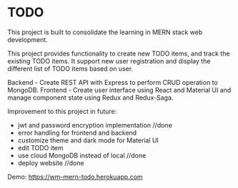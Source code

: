 # TODO

This project is built to consolidate the learning in MERN stack web development.

This project provides functionality to create new TODO items, and track the existing TODO items.
It support new user registration and display the different list of TODO items based on user.

Backend - Create REST API with Express to perform CRUD operation to MongoDB.
Frontend - Create user interface using React and Material UI and manage component state using Redux and Redux-Saga.

Improvement to this project in future:

- jwt and password encryption implementation //done
- error handling for frontend and backend
- customize theme and dark mode for Material UI
- edit TODO item
- use cloud MongoDB instead of local //done
- deploy website //done

Demo: https://wm-mern-todo.herokuapp.com
